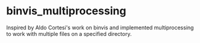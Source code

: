 # binvis_multiprocessing
Inspired by Aldo Cortesi's work on binvis and implemented multiprocessing to work with multiple files on a specified directory.
